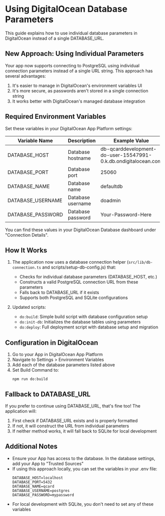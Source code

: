 # Using DigitalOcean Database Parameters

This guide explains how to use individual database parameters in DigitalOcean instead of a single DATABASE_URL.

## New Approach: Using Individual Parameters

Your app now supports connecting to PostgreSQL using individual connection parameters instead of a single URL string. This approach has several advantages:

1. It's easier to manage in DigitalOcean's environment variables UI
2. It's more secure, as passwords aren't stored in a single connection string
3. It works better with DigitalOcean's managed database integration

## Required Environment Variables

Set these variables in your DigitalOcean App Platform settings:

| Variable Name       | Description               | Example Value                                         |
|---------------------|---------------------------|-------------------------------------------------------|
| DATABASE_HOST       | Database hostname         | db-qcarddevelopment-do-user-15547991-0.k.db.ondigitalocean.com |
| DATABASE_PORT       | Database port             | 25060                                                 |
| DATABASE_NAME       | Database name             | defaultdb                                             |
| DATABASE_USERNAME   | Database username         | doadmin                                               |
| DATABASE_PASSWORD   | Database password         | Your-Password-Here                                    |

You can find these values in your DigitalOcean Database dashboard under "Connection Details".

## How It Works

1. The application now uses a database connection helper (`src/lib/db-connection.ts` and scripts/setup-db-config.js) that:
   - Checks for individual database parameters (DATABASE_HOST, etc.)
   - Constructs a valid PostgreSQL connection URL from these parameters
   - Falls back to DATABASE_URL if it exists
   - Supports both PostgreSQL and SQLite configurations

2. Updated scripts:
   - `do:build`: Simple build script with database configuration setup
   - `do:init-db`: Initializes the database tables using parameters
   - `do:deploy`: Full deployment script with database setup and migration

## Configuration in DigitalOcean

1. Go to your App in DigitalOcean App Platform
2. Navigate to Settings > Environment Variables
3. Add each of the database parameters listed above
4. Set Build Command to:
   ```
   npm run do:build
   ```

## Fallback to DATABASE_URL

If you prefer to continue using DATABASE_URL, that's fine too! The application will:
1. First check if DATABASE_URL exists and is properly formatted
2. If not, it will construct the URL from individual parameters
3. If neither method works, it will fall back to SQLite for local development

## Additional Notes

- Ensure your App has access to the database. In the database settings, add your App to "Trusted Sources"
- If using this approach locally, you can set the variables in your .env file:
  ```
  DATABASE_HOST=localhost
  DATABASE_PORT=5432
  DATABASE_NAME=qcard
  DATABASE_USERNAME=postgres
  DATABASE_PASSWORD=mypassword
  ```
- For local development with SQLite, you don't need to set any of these variables